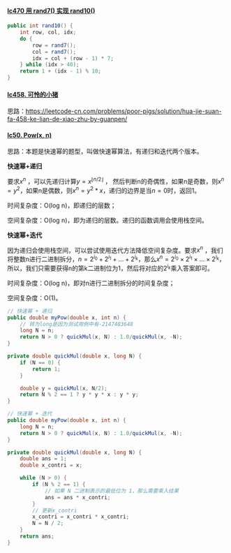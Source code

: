 #### [lc470 用 rand7() 实现 rand10()](https://leetcode-cn.com/problems/implement-rand10-using-rand7/solution/yong-rand7-shi-xian-rand10-by-leetcode/)

```java
public int rand10() {
    int row, col, idx;
    do {
        row = rand7();
        col = rand7();
        idx = col + (row - 1) * 7;
    } while (idx > 40);
    return 1 + (idx - 1) % 10;
}
```

#### [lc458. 可怜的小猪](https://leetcode-cn.com/problems/poor-pigs/)

思路：https://leetcode-cn.com/problems/poor-pigs/solution/hua-jie-suan-fa-458-ke-lian-de-xiao-zhu-by-guanpen/

#### [lc50. Pow(x, n)](https://leetcode-cn.com/problems/powx-n/)

思路：本题是快速幂的题型，叫做快速幂算法，有递归和迭代两个版本。

**快速幂+递归**

要求$x^{n}$ ，可以先递归计算$y = x^{\lfloor n/2 \rfloor}$ ， 然后判断n的奇偶性，如果n是奇数，则$x^{n} = y^{2}$，如果n是偶数，则$x^{n} = y^{2} * x$，递归的边界是当$n = 0$时，返回1。

时间复杂度：O(log n)，即递归的层数；

空间复杂度：O(log n)，即为递归的层数。递归的函数调用会使用栈空间。

**快速幂+迭代**

因为递归会使用栈空间，可以尝试使用迭代方法降低空间复杂度。要求$x^{n}$ ，我们将整数n进行二进制拆分，$n = 2^{i_{0}} + 2^{i_{1}} + ... + 2^{i_{k}}$，那么$x^{n} = 2^{i_{0}} \times 2^{i_{1}} \times ... \times 2^{i_{k}}$，所以，我们只需要获得n的第k二进制位为1，然后将对应的$2^{i_{k}}$乘入答案即可。

时间复杂度：O(log n)，即对n进行二进制拆分的时间复杂度；

空间复杂度：O(1)。

```java
// 快速幂 + 递归
public double myPow(double x, int n) {
    // 转为long是因为测试用例中有-2147483648
    long N = n;
    return N > 0 ? quickMul(x, N) : 1.0/quickMul(x, -N);
}

private double quickMul(double x, long N) {
    if (N == 0) {
        return 1;
    }

    double y = quickMul(x, N/2);
    return N % 2 == 1 ? y * y * x : y * y;
}

// 快速幂 + 迭代
public double myPow(double x, int n) {
    long N = n;
    return N > 0 ? quickMul(x, N) : 1.0/quickMul(x, -N);
}

private double quickMul(double x, long N) {
    double ans = 1;
    double x_contri = x;

    while (N > 0) {
        if (N % 2 == 1) {
            // 如果 N 二进制表示的最低位为 1，那么需要乘入结果
            ans = ans * x_contri;
        }
        // 更新x_contri
        x_contri = x_contri * x_contri;
        N = N / 2;
    }
    return ans;
}
```

